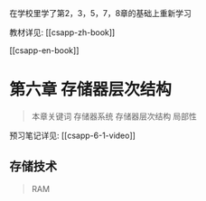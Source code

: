 在学校里学了第2，3，5，7，8章的基础上重新学习

教材详见:
[[csapp-zh-book]]

[[csapp-en-book]]
# 第六章 存储器层次结构

> 本章关键词
> 存储器系统 存储器层次结构 局部性 

预习笔记详见:
[[csapp-6-1-video]]
## 存储技术

> RAM
